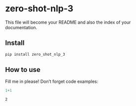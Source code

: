 zero-shot-nlp-3
================

<!-- WARNING: THIS FILE WAS AUTOGENERATED! DO NOT EDIT! -->

This file will become your README and also the index of your
documentation.

## Install

``` sh
pip install zero_shot_nlp_3
```

## How to use

Fill me in please! Don’t forget code examples:

``` python
1+1
```

    2
